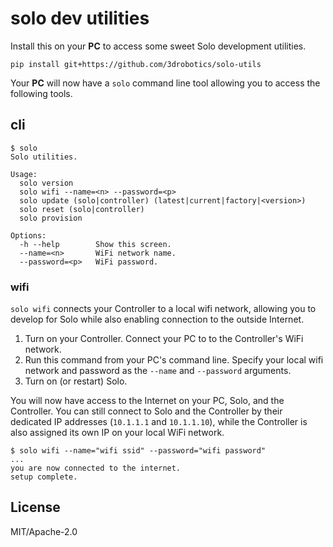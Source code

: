 # solo dev utilities

Install this on your **PC** to access some sweet Solo development utilities.

```
pip install git+https://github.com/3drobotics/solo-utils
```

Your **PC** will now have a `solo` command line tool allowing you to access the following tools.

## cli

```
$ solo
Solo utilities.

Usage:
  solo version
  solo wifi --name=<n> --password=<p>
  solo update (solo|controller) (latest|current|factory|<version>)
  solo reset (solo|controller)
  solo provision

Options:
  -h --help        Show this screen.
  --name=<n>       WiFi network name.
  --password=<p>   WiFi password.
```

### wifi

`solo wifi` connects your Controller to a local wifi network, allowing you to develop for Solo while also enabling connection to the outside Internet.

1. Turn on your Controller. Connect your PC to to the Controller's WiFi network.
2. Run this command from your PC's command line. Specify your local wifi network and password as the `--name` and `--password` arguments.
3. Turn on (or restart) Solo.

You will now have access to the Internet on your PC, Solo, and the Controller. You can still connect to Solo and the Controller by their dedicated IP addresses (`10.1.1.1` and `10.1.1.10`), while the Controller is also assigned its own IP on your local WiFi network.

```
$ solo wifi --name="wifi ssid" --password="wifi password"
...
you are now connected to the internet.
setup complete.
```

## License

MIT/Apache-2.0
